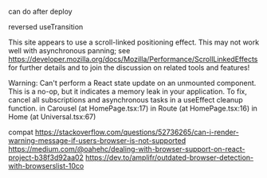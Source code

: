 can do after deploy

reversed useTransition

This site appears to use a scroll-linked positioning effect. This may not work well with asynchronous panning; see https://developer.mozilla.org/docs/Mozilla/Performance/ScrollLinkedEffects for further details and to join the discussion on related tools and features!

Warning: Can't perform a React state update on an unmounted component. This is a no-op, but it indicates a memory leak in your application. To fix, cancel all subscriptions and asynchronous tasks in a useEffect cleanup function.
    in Carousel (at HomePage.tsx:17)
    in Route (at HomePage.tsx:16)
    in Home (at Universal.tsx:67)

compat
https://stackoverflow.com/questions/52736265/can-i-render-warning-message-if-users-browser-is-not-supported
https://medium.com/@oahehc/dealing-with-browser-support-on-react-project-b38f3d92aa02
https://dev.to/amplifr/outdated-browser-detection-with-browserslist-10co